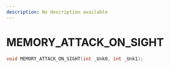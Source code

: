 ```yaml
---
description: No description available 
---
```


# MEMORY_ATTACK_ON_SIGHT

```cpp
void MEMORY_ATTACK_ON_SIGHT(int _Unk0, int _Unk1);
```